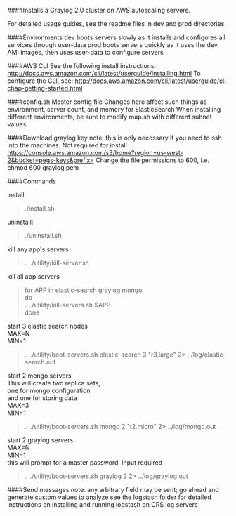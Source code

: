 ####Installs a Graylog 2.0 cluster on AWS autoscaling servers.

For detailed usage guides, see the readme files in dev and prod directories.

####Environments
	dev boots servers slowly as it installs and configures all services through user-data
	prod boots servers quickly as it uses the dev AMI images, then uses user-data to configure servers

####AWS CLI
	See the following install instructions:
	http://docs.aws.amazon.com/cli/latest/userguide/installing.html
	To configure the CLI, see:
	http://docs.aws.amazon.com/cli/latest/userguide/cli-chap-getting-started.html
	
####config.sh
	Master config file
	Changes here affect such things as environment, server count, and memory for ElasticSearch
	When installing different environments, be sure to modify map.sh with different subnet values

####Download graylog key
	note: this is only necessary if you need to ssh into the machines. Not required for install
	https://console.aws.amazon.com/s3/home?region=us-west-2&bucket=pegs-keys&prefix= 
	Change the file permissions to 600, i.e. chmod 600 graylog.pem

####Commands

install:  
>	./install.sh
	
uninstall:  
>	./uninstall.sh

kill any app's servers  
>	. ../utility/kill-server.sh <app-name>

kill all app servers  
>	for APP in elastic-search graylog mongo  
>	do  
>		. ../utility/kill-servers.sh $APP  
>	done


start 3 elastic search nodes  
MAX=N  
MIN=1  
>	. ../utility/boot-servers.sh elastic-search 3 "r3.large" 2> ../log/elastic-search.out


start 2 mongo servers  
This will create two replica sets,  
one for mongo configuration  
and one for storing data  
MAX=3  
MIN=1  
>	. ../utility/boot-servers.sh mongo 2 "t2.micro" 2> ../log/mongo.out

start 2 graylog servers  
MAX=N  
MIN=1  
this will prompt for a master password, input required
>	. ../utility/boot-servers.sh graylog 2 2> ../log/graylog.out

####Send messages 
	note: any arbitrary field may be sent; go ahead and generate custom values to analyze
	see the logstash folder for detailed instructions on installing and running logstash on CRS log servers
	